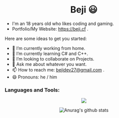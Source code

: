 <h1 align="center"> Beji 😃 </h1>

- I'm an 18 years old who likes coding and gaming.
- Portfolio/My Website: https://beji.cf .

Here are some ideas to get you started:

- 🔭 I’m currently working from home.
- 🌱 I’m currently learning C# and C++.
- 👯 I’m looking to collaborate on Projects.
- 💬 Ask me about whatever you want.
- 📫 How to reach me: bejidev27@gmail.com .
- 😄 Pronouns: he / him

<h3 align="left">Languages and Tools:</h3>
<p align="center">
  <a>
    <img src="https://skillicons.dev/icons?i=js,ts,html,css,svelte,figma,github,materialui,mongodb,nextjs,nodejs,remix,bootstrap,tailwind,discord,express,react,vscode&theme=dark" />
  </a>
</p>

<div align="center">
  
![Anurag's github stats](https://github-readme-stats.vercel.app/api?username=Beji1&show_icons=true&theme=aura)

</div>
